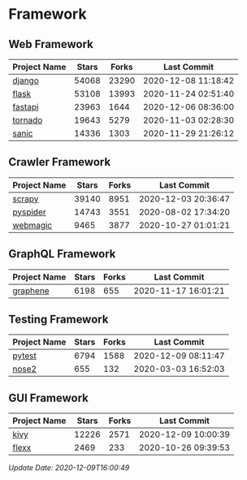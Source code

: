 # Framework

## Web Framework
| Project Name | Stars | Forks | Last Commit |
| ------------ | ----- | ----- | ----------- |
| [django](https://github.com/django/django) | 54068 | 23290 | 2020-12-08 11:18:42 |
| [flask](https://github.com/pallets/flask) | 53108 | 13993 | 2020-11-24 02:51:40 |
| [fastapi](https://github.com/tiangolo/fastapi) | 23963 | 1644 | 2020-12-06 08:36:00 |
| [tornado](https://github.com/tornadoweb/tornado) | 19643 | 5279 | 2020-11-03 02:28:30 |
| [sanic](https://github.com/huge-success/sanic) | 14336 | 1303 | 2020-11-29 21:26:12 |

## Crawler Framework
| Project Name | Stars | Forks | Last Commit |
| ------------ | ----- | ----- | ----------- |
| [scrapy](https://github.com/scrapy/scrapy) | 39140 | 8951 | 2020-12-03 20:36:47 |
| [pyspider](https://github.com/binux/pyspider) | 14743 | 3551 | 2020-08-02 17:34:20 |
| [webmagic](https://github.com/code4craft/webmagic) | 9465 | 3877 | 2020-10-27 01:01:21 |

## GraphQL Framework
| Project Name | Stars | Forks | Last Commit |
| ------------ | ----- | ----- | ----------- |
| [graphene](https://github.com/graphql-python/graphene) | 6198 | 655 | 2020-11-17 16:01:21 |

## Testing Framework
| Project Name | Stars | Forks | Last Commit |
| ------------ | ----- | ----- | ----------- |
| [pytest](https://github.com/pytest-dev/pytest) | 6794 | 1588 | 2020-12-09 08:11:47 |
| [nose2](https://github.com/nose-devs/nose2) | 655 | 132 | 2020-03-03 16:52:03 |

## GUI Framework
| Project Name | Stars | Forks | Last Commit |
| ------------ | ----- | ----- | ----------- |
| [kivy](https://github.com/kivy/kivy) | 12226 | 2571 | 2020-12-09 10:00:39 |
| [flexx](https://github.com/flexxui/flexx) | 2469 | 233 | 2020-10-26 09:39:53 |

*Update Date: 2020-12-09T16:00:49*